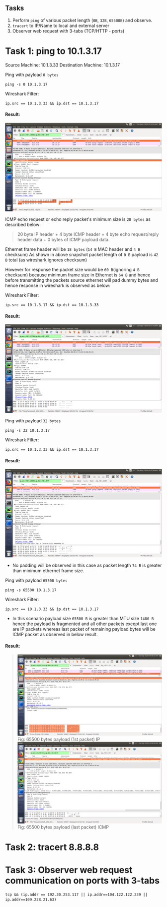 Tasks
-------
1. Perform `ping` of various packet length (`0B`, `32B`, `65500B`) and observe.
2. `tracert` to IP/Name to local and external server
3. Observer web request with 3-tabs (TCP/HTTP - ports)


Task 1: ping to 10.1.3.17  
=========================
Source Machine: 10.1.3.33
Destination Machine: 10.1.3.17

Ping with payload `0 bytes`

    ping -s 0 10.1.3.17

Wireshark Filter:

    ip.src == 10.1.3.33 && ip.dst == 10.1.3.17

#### Result:
![0 bytes payload](https://raw.githubusercontent.com/gahan9/ACN_lab/master/wireshark_capturing/practical_2/ping_src_dst_0B.png)

ICMP echo request or echo reply packet's minimum size is `28 bytes` as described below:

> 20 byte IP header + 4 byte ICMP header + 4 byte echo request/reply header data + 0 bytes of ICMP payload data.  

Ethernet frame header will be `18 bytes` (`14 B` MAC header and `4 B` checksum)
As shown in above snapshot packet length of `0 B` payload is `42 B` total (as wireshark ignores checksum)

However for response the packet size would be `60 B`(ignoring `4 B` checksum) because minimum frame size in 
Ethernet is `64 B` and hence before transmitting the packets source ethernet will pad dummy bytes and hence response in wireshark is observed as below:

Wireshark Filter:

    ip.src == 10.1.3.17 && ip.dst == 10.1.3.33

#### Result:
![0 bytes payload](https://raw.githubusercontent.com/gahan9/ACN_lab/master/wireshark_capturing/practical_2/ping_dst_src_0B.png) 


Ping with payload `32 bytes`

    ping -s 32 10.1.3.17

Wireshark Filter:

    ip.src == 10.1.3.33 && ip.dst == 10.1.3.17

#### Result:
![32 bytes payload](https://raw.githubusercontent.com/gahan9/ACN_lab/master/wireshark_capturing/practical_2/ping_src_dst_32B.png) 

- No padding will be observed in this case as packet length `74 B` is greater than minimum ethernet frame size. 


Ping with payload `65500 bytes`

    ping -s 65500 10.1.3.17

Wireshark Filter:

    ip.src == 10.1.3.33 && ip.dst == 10.1.3.17

- In this scenario payload size `65500 B` is greater than MTU size `1480 B` hence the payload is fragmented and all other packets except last one are IP packets 
whereas last packet of remaining payload bytes will be ICMP packet as observed in below result.
#### Result:
> ![65500 bytes payload (1st packet)](https://raw.githubusercontent.com/gahan9/ACN_lab/master/wireshark_capturing/practical_2/ping_src_dst_65500B_1st.png) 
> Fig: 65500 bytes payload (1st packet) IP
> ![65500 bytes payload (last packet)](https://raw.githubusercontent.com/gahan9/ACN_lab/master/wireshark_capturing/practical_2/ping_src_dst_65500B_last.png) 
> Fig: 65500 bytes payload (last packet) ICMP

Task 2: tracert 8.8.8.8  
=======================


Task 3: Observer web request communication on ports with 3-tabs
===============================================================

    tcp && (ip.addr == 192.30.253.117 || ip.addr==104.122.122.239 || ip.addr==109.228.21.63)